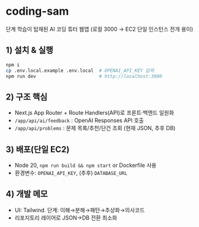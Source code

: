 # coding-sam

단계 학습이 탑재된 AI 코딩 튜터 웹앱 (로컬 3000 → EC2 단일 인스턴스 전개 용이)

## 1) 설치 & 실행
```bash
npm i
cp .env.local.example .env.local  # OPENAI_API_KEY 입력
npm run dev                       # http://localhost:3000
```

## 2) 구조 핵심
- Next.js App Router + Route Handlers(API)로 프론트·백엔드 일원화
- `/app/api/ai/feedback` : OpenAI Responses API 호출
- `/app/api/problems` : 문제 목록/추천/단건 조회 (현재 JSON, 추후 DB)

## 3) 배포(단일 EC2)
- Node 20, `npm run build && npm start` or Dockerfile 사용
- 환경변수: `OPENAI_API_KEY`, (추후) `DATABASE_URL`

## 4) 개발 메모
- UI: Tailwind. 단계: 이해→분해→패턴→추상화→의사코드
- 리포지토리 레이어로 JSON→DB 전환 최소화